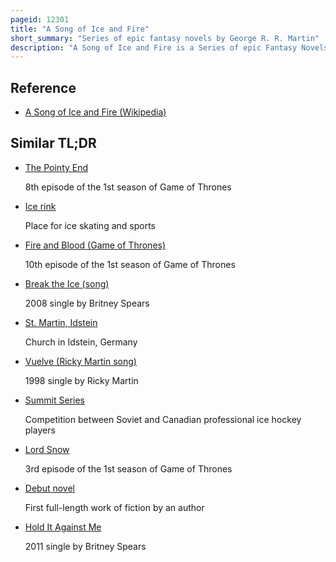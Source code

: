 ```yaml
---
pageid: 12301
title: "A Song of Ice and Fire"
short_summary: "Series of epic fantasy novels by George R. R. Martin"
description: "A Song of Ice and Fire is a Series of epic Fantasy Novels by the american Novelist and Screenwriter George R. R. Martin. He began writing the first Volume, A Game of Thrones, in 1991, publishing it in 1996. Martin originally envisioned the Series as a Trilogy but has released five of seven Volumes in total. The Fifth and most recent Entry in the Series a Dance with Dragons was published in 2011. Martin continues writing the sixth Novel the Winds of Winter. A seventh Novel a Dream of Spring is planned."
---
```


## Reference

- [A Song of Ice and Fire (Wikipedia)](https://en.wikipedia.org/?curid=12301)

## Similar TL;DR

- [The Pointy End](/tldr/en/the-pointy-end)

  8th episode of the 1st season of Game of Thrones

- [Ice rink](/tldr/en/ice-rink)

  Place for ice skating and sports

- [Fire and Blood (Game of Thrones)](/tldr/en/fire-and-blood-game-of-thrones)

  10th episode of the 1st season of Game of Thrones

- [Break the Ice (song)](/tldr/en/break-the-ice-song)

  2008 single by Britney Spears

- [St. Martin, Idstein](/tldr/en/st-martin-idstein)

  Church in Idstein, Germany

- [Vuelve (Ricky Martin song)](/tldr/en/vuelve-ricky-martin-song)

  1998 single by Ricky Martin

- [Summit Series](/tldr/en/summit-series)

  Competition between Soviet and Canadian professional ice hockey players

- [Lord Snow](/tldr/en/lord-snow)

  3rd episode of the 1st season of Game of Thrones

- [Debut novel](/tldr/en/debut-novel)

  First full-length work of fiction by an author

- [Hold It Against Me](/tldr/en/hold-it-against-me)

  2011 single by Britney Spears
